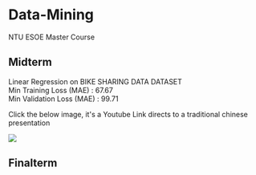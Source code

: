 # Data-Mining
NTU ESOE Master Course

## Midterm
Linear Regression on BIKE SHARING DATA DATASET      
Min Training Loss (MAE) : 67.67            
Min Validation Loss (MAE) : 99.71            
                 
                 
Click the below image, it's a Youtube Link directs to a traditional chinese presentation              
              
[![](https://github.com/tailer954/Data-Mining/blob/main/Midterm-Report/Midterm%20Img.png)](https://www.youtube.com/watch?v=F5_xq-htsdk)        

## Finalterm

